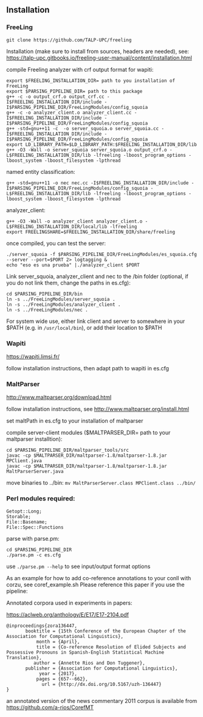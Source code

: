 ## Installation 

### FreeLing

`git clone https://github.com/TALP-UPC/freeling`

Installation (make sure to install from sources, headers are needed),  see: https://talp-upc.gitbooks.io/freeling-user-manual/content/installation.html

compile Freeling analyzer with crf output format for wapiti:
```
export $FREELING_INSTALLATION_DIR= path to you installation of FreeLing
export $PARSING_PIPELINE_DIR= path to this package
g++ -c -o output_crf.o output_crf.cc -I$FREELING_INSTALLATION_DIR/include -I$PARSING_PIPELINE_DIR/FreeLingModules/config_squoia
g++ -c -o analyzer_client.o analyzer_client.cc -I$FREELING_INSTALLATION_DIR/include -I$PARSING_PIPELINE_DIR/FreeLingModules/config_squoia
g++ -std=gnu++11 -c  -o server_squoia.o server_squoia.cc -I$FREELING_INSTALLATION_DIR/include -I$PARSING_PIPELINE_DIR/FreeLingModules/config_squoia
export LD_LIBRARY_PATH=$LD_LIBRARY_PATH:$FREELING_INSTALLATION_DIR/lib
g++ -O3 -Wall -o server_squoia server_squoia.o output_crf.o -L$FREELING_INSTALLATION_DIR/lib -lfreeling -lboost_program_options -lboost_system -lboost_filesystem -lpthread
```

named entity classification:
```
g++ -std=gnu++11 -o nec nec.cc -I$FREELING_INSTALLATION_DIR/include -I$PARSING_PIPELINE_DIR/FreeLingModules/config_squoia -L$FREELING_INSTALLATION_DIR/lib -lfreeling -lboost_program_options -lboost_system -lboost_filesystem -lpthread
```

analyzer_client:

```
g++ -O3 -Wall -o analyzer_client analyzer_client.o -L$FREELING_INSTALLATION_DIR/local/lib -lfreeling
export FREELINGSHARE=$FREELING_INSTALLATION_DIR/share/freeling
```

once compiled, you can test the server:
```
./server_squoia -f $PARSING_PIPELINE_DIR/FreeLingModules/es_squoia.cfg  --server --port=$PORT 2> logtagging &
echo "eso es una prueba" |./analyzer_client $PORT
```

Link server_squoia, analyzer_client and nec to the /bin folder (optional, if you do not link them, change the paths in es.cfg):

```
cd $PARSING_PIPELINE_DIR/bin
ln -s ../FreeLingModules/server_squoia .
ln -s ../FreeLingModules/analyzer_client .
ln -s ../FreeLingModules/nec .
```

For system wide use, either link client and server to somewhere in your $PATH (e.g. in `/usr/local/bin`), or add their location to $PATH


### Wapiti

https://wapiti.limsi.fr/

follow installation instructions, then adapt path to wapiti in es.cfg


### MaltParser

http://www.maltparser.org/download.html

follow installation instructions, see http://www.maltparser.org/install.html

set maltPath in es.cfg to your installation of maltparser

compile server-client modules ($MALTPARSER_DIR= path to your maltparser installtion):

```
cd $PARSING_PIPELINE_DIR/maltparser_tools/src 
javac -cp $MALTPARSER_DIR/maltparser-1.8/maltparser-1.8.jar MPClient.java
javac -cp $MALTPARSER_DIR/maltparser-1.8/maltparser-1.8.jar MaltParserServer.java
```

move binaries to ../bin:
`mv MaltParserServer.class MPClient.class ../bin/`

### Perl modules required: 
```
Getopt::Long;
Storable;
File::Basename;
File::Spec::Functions
```

parse with parse.pm:

```
cd $PARSING_PIPELINE_DIR
./parse.pm -c es.cfg 
```

use `./parse.pm --help` to see input/output format options

As an example for how to add co-reference annotations to your conll with corzu, see coref_example.sh
Please reference this paper if you use the pipeline: 

Annotated corpora used in experiments in papers:

https://aclweb.org/anthology/E/E17/E17-2104.pdf

```
@inproceedings{zora136447,
       booktitle = {15th Conference of the European Chapter of the Association for Computational Linguistics},
           month = {April},
           title = {Co-reference Resolution of Elided Subjects and Possessive Pronouns in Spanish-English Statistical Machine Translation},
          author = {Annette Rios and Don Tuggener},
       publisher = {Association for Computational Linguistics},
            year = {2017},
           pages = {657--662},
             url = {http://dx.doi.org/10.5167/uzh-136447}
}
```

an annotated version of the news commentary 2011 corpus is available from https://github.com/a-rios/CorefMT
